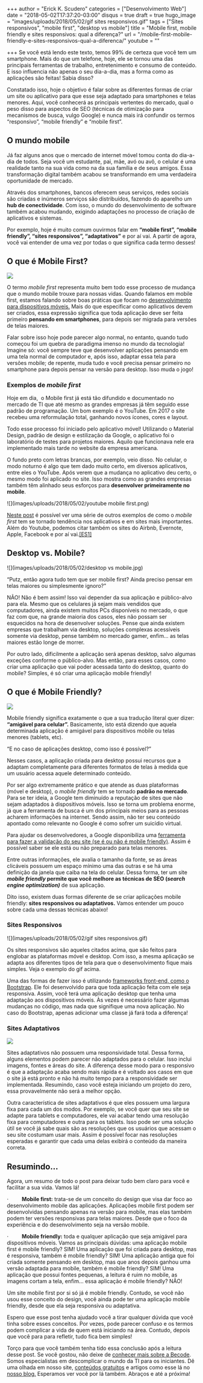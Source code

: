 +++
author = "Erick K. Scudero"
categories = ["Desenvolvimento Web"]
date = "2018-05-02T17:37:20-03:00"
disqus = true
draft = true
hugo_image = "images/uploads/2018/05/02/gif sites responsivos.gif"
tags = ["Sites responsivos", "mobile first", "desktop vs mobile"]
title = "Mobile first, mobile friendly e sites responsivos: qual a diferença?"
url = "/mobile-first-mobile-friendly-e-sites-responsivos-qual-a-diferenca/"
youtube = ""

+++
Se você está lendo este texto, temos 99% de certeza que você tem um smartphone. Mais do que um telefone, hoje, ele se tornou uma das principais ferramentas de trabalho, entretenimento e consumo de conteúdo. E isso influencia não apenas o seu dia-a-dia, mas a forma como as aplicações são feitas! Sabia disso?

Constatado isso, hoje o objetivo é falar sobre as diferentes formas de criar um site ou aplicativo para que esse seja adaptado para smartphones e telas menores. Aqui, você conhecerá as principais vertentes do mercado, qual o peso disso para aspectos de SEO (técnicas de otimização para mecanismos de busca, vulgo Google) e nunca mais irá confundir os termos “responsivo”, “mobile friendly” e “mobile first”.

## **O mundo mobile**

Já faz alguns anos que o mercado de internet móvel tomou conta do dia-a-dia de todos. Seja você um estudante, pai, mãe, avó ou avô, o celular é uma realidade tanto na sua vida como na da sua família e de seus amigos. Essa transformação digital também acabou se transformando em uma verdadeira oportunidade de mercado.

Através dos smartphones, bancos oferecem seus serviços, redes sociais são criadas e inúmeros serviços são distribuídos, fazendo do aparelho um **hub de conectividade**. Com isso, o mundo do desenvolvimento de software também acabou mudando, exigindo adaptações no processo de criação de aplicativos e sistemas.

Por exemplo, hoje é muito comum ouvirmos falar em **“mobile first”, “mobile friendly”, “sites responsivos”, “adaptativos”** e por aí vai. A partir de agora, você vai entender de uma vez por todas o que significa cada termo desses!

## **O que é Mobile First?**

![](images/uploads/2018/05/02/mobile-first.png)

O termo _mobile first_ representa muito bem todo esse processo de mudança que o mundo mobile trouxe para nossas vidas. Quando falamos em mobile first, estamos falando sobre boas práticas que focam no [desenvolvimento para dispositivos móveis.](https://becode.com.br/trajetoria-de-um-desenvolvedor-mobile/) Mais do que especificar como aplicativos devem ser criados, essa expressão significa que toda aplicação deve ser feita primeiro **pensando em smartphones**, para depois ser migrada para versões de telas maiores.

Falar sobre isso hoje pode parecer algo normal, no entanto, quando tudo começou foi um quebra de paradigma imenso no mundo da tecnologia! Imagine só: você sempre teve que desenvolver aplicações pensando em uma tela normal de computador e, após isso, adaptar essa tela para versões mobile; de repente, muda tudo e você precisa pensar primeiro no smartphone para depois pensar na versão para desktop. Isso muda o jogo!

### **Exemplos de _mobile first_**

Hoje em dia,  o Mobile first já está tão difundido e documentado no mercado de TI que até mesmo as grandes empresas já têm seguido esse padrão de programação. Um bom exemplo é o YouTube. Em 2017 o site recebeu uma reformulação total, ganhando novos ícones, cores e layout.

Todo esse processo foi iniciado pelo aplicativo móvel! Utilizando o Material Design, padrão de design e estilização da Google, o aplicativo foi o laboratório de testes para projetos maiores. Aquilo que funcionava nele era implementado mais tarde no website da empresa americana.

O fundo preto com letras brancas, por exemplo, veio disso. No celular, o modo noturno é algo que tem dado muito certo, em diversos aplicativos, entre eles o YouTube. Após verem que a mudança no aplicativo deu certo, o mesmo modo foi aplicado no site. Isso mostra como as grandes empresas também têm alinhado seus esforços para **desenvolver primeiramente no mobile**.

![](images/uploads/2018/05/02/youtube mobile first.png)

<a href="https://medium.com/swlh/8-excellent-mobile-first-design-examples-for-designer-inspiration-d5c90d465221" rel="nofollow">Neste post</a> é possível ver uma série de outros exemplos de como o _mobile first_ tem se tornado tendência nos aplicativos e em sites mais importantes. Além do Youtube, podemos citar também os sites do Airbnb, Evernote, Apple, Facebook e por aí vai.[\[ES1\]](#_msocom_1)

## **Desktop vs. Mobile?**

![](images/uploads/2018/05/02/desktop vs mobile.jpg)

“Putz, então agora tudo tem que ser mobile first? Ainda preciso pensar em telas maiores ou simplesmente ignoro?”

NÃO! Não é bem assim! Isso vai depender da sua aplicação e público-alvo para ela. Mesmo que os celulares já sejam mais vendidos que computadores, ainda existem muitos PCs disponíveis no mercado, o que faz com que, na grande maioria dos casos, eles não possam ser esquecidos na hora de desenvolver soluções. Pense que ainda existem empresas que trabalham via desktop, soluções complexas acessíveis somente via desktop, pense também no mercado gamer, enfim... as telas maiores estão longe de morrer.

Por outro lado, dificilmente a aplicação será apenas desktop, salvo algumas exceções conforme o público-alvo. Mas então, para esses casos, como criar uma aplicação que vai poder acessada tanto do desktop, quanto do mobile? Simples, é só criar uma aplicação mobile friendly!

## **O que é Mobile Friendly?**

![](images/uploads/2018/05/02/esquema-mobile-friendly.png)

Mobile friendly significa exatamente o que a sua tradução literal quer dizer: **“amigável para celular”.** Basicamente, isto está dizendo que aquela determinada aplicação é amigável para dispositivos mobile ou telas menores (tablets, etc).

“E no caso de aplicações desktop, como isso é possível?”

Nesses casos, a aplicação criada para desktop possui recursos que a adaptam completamente para diferentes formatos de telas à medida que um usuário acessa aquele determinado conteúdo.

Por ser algo extremamente prático e que atende as duas plataformas (móvel e desktop), o _mobile friendly_ tem se tornado **padrão no mercado**. Para se ter ideia, a Google tem diminuído a reputação de sites que não sejam adaptados à dispositivos móveis. Isso se torna um problema enorme, já que a ferramenta de busca é um dos principais meios para as pessoas acharem informações na internet. Sendo assim, não ter seu conteúdo apontado como relevante no Google é como sofrer um suicídio virtual.

Para ajudar os desenvolvedores, a Google disponibiliza uma <a href="https://search.google.com/test/mobile-friendly" rel="nofollow">ferramenta para fazer a validação do seu site (se é ou não é mobile friendly)</a>. Assim é possível saber se ele está ou não preparado para telas menores.

Entre outras informações, ele avalia o tamanho da fonte, se as áreas clicáveis possuem um espaço mínimo uma das outras e se há uma definição da janela que caiba na tela do celular. Dessa forma, ter um site **_mobile friendly_ permite que você melhore as técnicas de SEO (_search engine optimization)_** de sua aplicação.

Dito isso, existem duas formas diferente de se criar aplicações mobile friendly: **sites responsivos ou adaptativos.** Vamos entender um pouco sobre cada uma dessas técnicas abaixo!

### **Sites Responsivos**

![](images/uploads/2018/05/02/gif sites responsivos.gif)

Os sites responsivos são aqueles citados acima, que são feitos para englobar as plataformas móvel e desktop. Com isso, a mesma aplicação se adapta aos diferentes tipos de tela para que o desenvolvimento fique mais simples. Veja o exemplo do gif acima.

Uma das formas de fazer isso é utilizando [frameworks front-end, como o Bootstrap](https://becode.com.br/frameworks-front-end-mais-amados-segundo-github/). Ele foi desenvolvido para que toda aplicação feita com ele seja responsiva. Assim, você terá uma aplicação desktop que tenha uma adaptação aos dispositivos móveis. Às vezes é necessário fazer algumas mudanças no código, mas nada que signifique uma nova aplicação. No caso do Bootstrap, apenas adicionar uma classe já fará toda a diferença!

### **Sites Adaptativos**

![](images/uploads/2018/05/02/Adaptative-design.png)

Sites adaptativos não possuem uma responsividade total. Dessa forma, alguns elementos podem parecer não adaptados para o celular. Isso inclui imagens, fontes e áreas do site. A diferença desse modo para o responsivo é que a adaptação acaba sendo mais rápida e é voltado aos casos em que o site já está pronto e não há muito tempo para a responsividade ser implementada. Resumindo, caso você esteja iniciando um projeto do zero, essa provavelmente não será a melhor opção.

Outra característica de sites adaptativos é que eles possuem uma largura fixa para cada um dos modos. Por exemplo, se você quer que seu site se adapte para tablets e computadores, ele vai acabar tendo uma resolução fixa para computadores e outra para os tablets. Isso pode ser uma solução útil se você já sabe quais são as resoluções que os usuários que acessam o seu site costumam usar mais. Assim é possível focar nas resoluções esperadas e garantir que cada uma delas exibirá o conteúdo da maneira correta.

## **Resumindo...**

Agora, um resumo de todo o post para deixar tudo bem claro para você e facilitar a sua vida. Vamos lá!

·         **Mobile first:** trata-se de um conceito do design que visa dar foco ao desenvolvimento mobile das aplicações. Aplicações mobile first podem ser desenvolvidas pensando apenas na versão para mobile, mas elas também podem ter versões responsivas para telas maiores. Desde que o foco da experiência e do desenvolvimento seja na versão mobile.

·         **Mobile friendly:** toda e qualquer aplicação que seja amigável para dispositivos móveis. Vamos as principais dúvidas: uma aplicação mobile first é mobile friendly? SIM! Uma aplicação que foi criada para desktop, mas é responsiva, também é mobile friendly? SIM! Uma aplicação antiga que foi criada somente pensando em desktop, mas que anos depois ganhou uma versão adaptada para mobile, também é mobile friendly? SIM! Uma aplicação que possui fontes pequenas, a leitura é ruim no mobile, as imagens cortam a tela, enfim... essa aplicação é mobile friendly? NÃO!

Um site mobile first por si só já é mobile friendly. Contudo, se você não usou esse conceito do design, você ainda pode ter uma aplicação mobile friendly, desde que ela seja responsiva ou adaptativa.

Espero que esse post tenha ajudado você a tirar qualquer dúvida que você tinha sobre esses conceitos. Por vezes, pode parecer confuso e os termos podem complicar a vida de quem está iniciando na área. Contudo, depois que você para para refletir, tudo fica bem simples!

Torço para que você também tenha tido essa conclusão após a leitura desse post. Se você gostou, não deixe de [conhecer mais sobre a Becode](https://becode.com.br/). Somos especialistas em descomplicar o mundo da TI para os iniciantes. Dê uma olhada em nosso site, [conteúdos gratuitos](https://becode.com.br/materiais) e artigos como esse lá no [nosso blog.](https://becode.com.br/blog) Esperamos ver você por lá também. Abraços e até a próxima!
